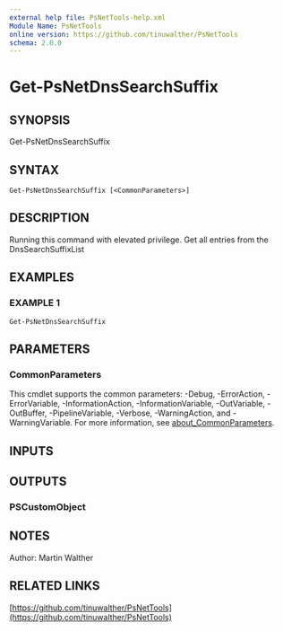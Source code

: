 ```yaml
---
external help file: PsNetTools-help.xml
Module Name: PsNetTools
online version: https://github.com/tinuwalther/PsNetTools
schema: 2.0.0
---
```


# Get-PsNetDnsSearchSuffix

## SYNOPSIS
Get-PsNetDnsSearchSuffix

## SYNTAX

```
Get-PsNetDnsSearchSuffix [<CommonParameters>]
```

## DESCRIPTION
Running this command with elevated privilege.
Get all entries from the DnsSearchSuffixList

## EXAMPLES

### EXAMPLE 1
```
Get-PsNetDnsSearchSuffix
```

## PARAMETERS

### CommonParameters
This cmdlet supports the common parameters: -Debug, -ErrorAction, -ErrorVariable, -InformationAction, -InformationVariable, -OutVariable, -OutBuffer, -PipelineVariable, -Verbose, -WarningAction, and -WarningVariable. For more information, see [about_CommonParameters](http://go.microsoft.com/fwlink/?LinkID=113216).

## INPUTS

## OUTPUTS

### PSCustomObject
## NOTES
Author: Martin Walther

## RELATED LINKS

[https://github.com/tinuwalther/PsNetTools](https://github.com/tinuwalther/PsNetTools)

